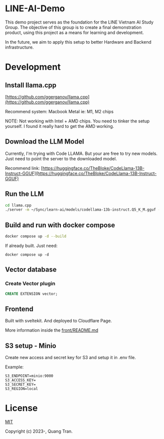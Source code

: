 # LINE-AI-Demo

This demo project serves as the foundation for the LINE Vietnam AI Study Group. The objective of this group is to create a final demonstration product, using this project as a means for learning and development.

In the future, we aim to apply this setup to better Hardware and Backend infrastructure.

# Development

## Install llama.cpp

[https://github.com/ggerganov/llama.cpp](https://github.com/ggerganov/llama.cpp)

Recommend system: Macbook Metal ie: M1, M2 chips

NOTE: Not working with Intel + AMD chips. You need to tinker the setup yourself. I found it really hard to get the AMD working.

## Download the LLM Model

Currently, I'm trying with Code LLAMA. But your are free to try new models. Just need to point the server to the downloaded model.

Recommend link: [https://huggingface.co/TheBloke/CodeLlama-13B-Instruct-GGUF](https://huggingface.co/TheBloke/CodeLlama-13B-Instruct-GGUF)

## Run the LLM

```bash
cd llama.cpp
./server -m ~/Sync/learn-ai/models/codellama-13b-instruct.Q5_K_M.gguf -ngl 32
```

## Build and run with docker compose

```bash
docker compose up -d --build
```

If already built. Just need:

```base
docker compose up -d
```

## Vector database

### Create Vector plugin

```SQL
CREATE EXTENSION vector;
```

## Frontend

Built with sveltekit. And deployed to Cloudflare Page.

More information inside the [front/README.md](/front/README.md)

## S3 setup - Minio

Create new access and secret key for S3 and setup it in .env file.

Example:

```
S3_ENDPOINT=minio:9000
S3_ACCESS_KEY=
S3_SECRET_KEY=
S3_REGION=local
```

# License

[MIT](https://opensource.org/licenses/MIT)

Copyright (c) 2023-, Quang Tran.
